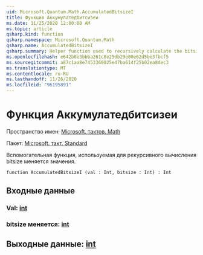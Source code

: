 ```yaml
---
uid: Microsoft.Quantum.Math.AccumulatedBitsizeI
title: Функция Аккумулатедбитсизеи
ms.date: 11/25/2020 12:00:00 AM
ms.topic: article
qsharp.kind: function
qsharp.namespace: Microsoft.Quantum.Math
qsharp.name: AccumulatedBitsizeI
qsharp.summary: Helper function used to recursively calculate the bitsize of a value.
ms.openlocfilehash: e642b0e3bbba261c8e25db29e00e62d5be3fbcf5
ms.sourcegitcommit: a87c1aa8e7453360025e47ba614f25b02ea84ec3
ms.translationtype: MT
ms.contentlocale: ru-RU
ms.lasthandoff: 11/26/2020
ms.locfileid: "96195891"
---
```

# <a name="accumulatedbitsizei-function"></a>Функция Аккумулатедбитсизеи

Пространство имен: [Microsoft. тактов. Math](xref:Microsoft.Quantum.Math)

Пакет: [Microsoft. такт. Standard](https://nuget.org/packages/Microsoft.Quantum.Standard)


Вспомогательная функция, используемая для рекурсивного вычисления bitsize меняется значения.

```qsharp
function AccumulatedBitsizeI (val : Int, bitsize : Int) : Int
```


## <a name="input"></a>Входные данные

### <a name="val--int"></a>Val: [int](xref:microsoft.quantum.lang-ref.int)




### <a name="bitsize--int"></a>bitsize меняется: [int](xref:microsoft.quantum.lang-ref.int)





## <a name="output--int"></a>Выходные данные: [int](xref:microsoft.quantum.lang-ref.int)

